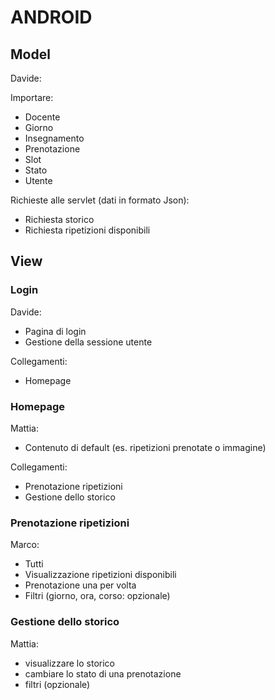 # ANDROID

## Model
Davide:

Importare:
- Docente
- Giorno
- Insegnamento
- Prenotazione
- Slot
- Stato
- Utente

Richieste alle servlet (dati in formato Json):
- Richiesta storico
- Richiesta ripetizioni disponibili

## View

### Login
Davide:
- Pagina di login
- Gestione della sessione utente

Collegamenti:
- Homepage

### Homepage
Mattia:
- Contenuto di default (es. ripetizioni prenotate o immagine)

Collegamenti:
- Prenotazione ripetizioni
- Gestione dello storico

### Prenotazione ripetizioni
Marco:
- Tutti
- Visualizzazione ripetizioni disponibili
- Prenotazione una per volta
- Filtri (giorno, ora, corso: opzionale)

### Gestione dello storico
Mattia:
- visualizzare lo storico
- cambiare lo stato di una prenotazione
- filtri (opzionale)
